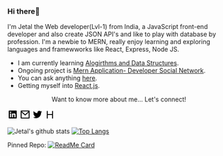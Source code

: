 ### Hi there👋
I'm Jetal the Web developer(Lvl-1) from India, a JavaScript front-end developer and also create JSON API's and like to play with database by profession. I'm a newbie to MERN, really enjoy learning and exploring languages and framewworks like React, Express, Node JS.

- I am currently learning [Alogirthms and Data Structures](/https://github.com/MaliJetal/JSInterviewQuestions "Alogirthm and Data Structure").
- Ongoing project is [Mern Application- Developer Social Network](https://github.com/MaliJetal/MERN-APP).
- You can ask anything [here](https://github.com/MaliJetal/MaliJetal/issues).
- Getting myself into [React.js](https://reactjs.org/).

<p align="center">
   Want to know more about me... Let's connect!
</p>
  
[![Icon of Linkedin](https://github.com/MaliJetal/MaliJetal/blob/main/linkedin-box-fill.png)](https://www.linkedin.com/in/jetal-mali/)
[![Icon of Mail](https://github.com/MaliJetal/MaliJetal/blob/main/mail-line.png)](mailto:malijetal1234@gmail.com)
[![Icon of Twitter](https://github.com/MaliJetal/MaliJetal/blob/main/twitter-fill.png)](https://twitter.com/JetalMali)
[![Icon of Skype](https://github.com/MaliJetal/MaliJetal/blob/main/HR-icon.png)](https://www.hackerrank.com/malijetal1234)

![Jetal's github stats](https://github-readme-stats.vercel.app/api?username=MaliJetal)
[![Top Langs](https://github-readme-stats.vercel.app/api/top-langs/?username=MaliJetal&layout=compact)](https://github.com/anuraghazra/github-readme-stats)

Pinned Repo:
[![ReadMe Card](https://github-readme-stats.vercel.app/api/pin/?username=MaliJetal&repo=MERN-APP)](https://github.com/anuraghazra/github-readme-stats)
